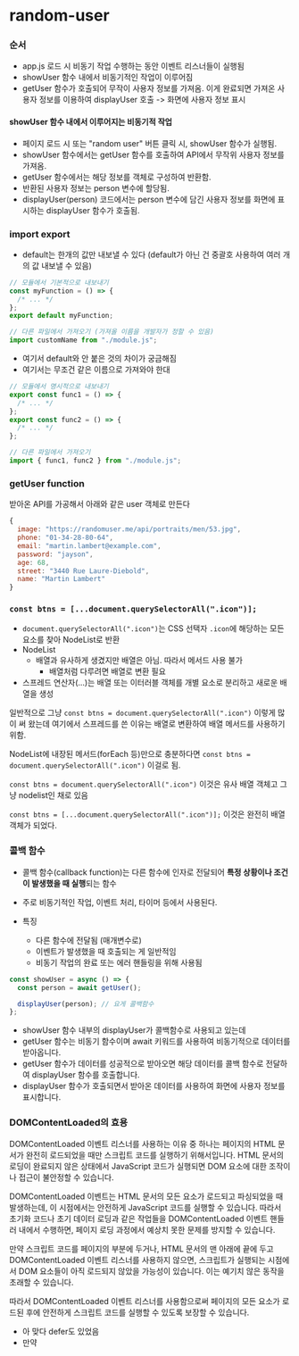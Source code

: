 # random-user

### 순서

- app.js 로드 시 비동기 작업 수행하는 동안 이벤트 리스너들이 실행됨
- showUser 함수 내에서 비동기적인 작업이 이루어짐
- getUser 함수가 호출되어 무작이 사용자 정보를 가져옴. 이게 완료되면 가져온 사용자 정보를 이용하여 displayUser 호출 -> 화면에 사용자 정보 표시

#### showUser 함수 내에서 이루어지는 비동기적 작업

- 페이지 로드 시 또는 "random user" 버튼 클릭 시, showUser 함수가 실행됨.
- showUser 함수에서는 getUser 함수를 호출하여 API에서 무작위 사용자 정보를 가져옴.
- getUser 함수에서는 해당 정보를 객체로 구성하여 반환함.
- 반환된 사용자 정보는 person 변수에 할당됨.
- displayUser(person) 코드에서는 person 변수에 담긴 사용자 정보를 화면에 표시하는 displayUser 함수가 호출됨.

### import export

- default는 한개의 값만 내보낼 수 있다 (default가 아닌 건 중괄호 사용하여 여러 개의 값 내보낼 수 있음)

```js
// 모듈에서 기본적으로 내보내기
const myFunction = () => {
  /* ... */
};
export default myFunction;
```

```js
// 다른 파일에서 가져오기 (가져올 이름을 개발자가 정할 수 있음)
import customName from "./module.js";
```

- 여기서 default와 안 붙은 것의 차이가 궁금해짐
- 여기서는 무조건 같은 이름으로 가져와야 한대

```js
// 모듈에서 명시적으로 내보내기
export const func1 = () => {
  /* ... */
};
export const func2 = () => {
  /* ... */
};
```

```js
// 다른 파일에서 가져오기
import { func1, func2 } from "./module.js";
```

### getUser function

받아온 API를 가공해서 아래와 같은 user 객체로 만든다

```js
{
  image: "https://randomuser.me/api/portraits/men/53.jpg",
  phone: "01-34-28-80-64",
  email: "martin.lambert@example.com",
  password: "jayson",
  age: 68,
  street: "3440 Rue Laure-Diebold",
  name: "Martin Lambert"
}

```

### `const btns = [...document.querySelectorAll(".icon")];`

- `document.querySelectorAll(".icon")`는 CSS 선택자 `.icon`에 해당하는 모든 요소를 찾아 NodeList로 반환
- NodeList
  - 배열과 유사하게 생겼지만 배열은 아님. 따라서 메서드 사용 불가
    - 배열처럼 다루려면 배열로 변환 필요
- 스프레드 연산자(...)는 배열 또는 이터러블 객체를 개별 요소로 분리하고 새로운 배열을 생성

일반적으로 그냥 `const btns = document.querySelectorAll(".icon")` 이렇게 많이 써 왔는데 여기에서 스프레드를 쓴 이유는 배열로 변환하여 배열 메서드를 사용하기 위함.

NodeList에 내장된 메서드(forEach 등)만으로 충분하다면 `const btns = document.querySelectorAll(".icon")` 이걸로 됨.

`const btns = document.querySelectorAll(".icon")` 이것은 유사 배열 객체고 그냥 nodelist인 채로 있음

`const btns = [...document.querySelectorAll(".icon")];` 이것은 완전히 배열 객체가 되었다.

### 콜백 함수

- 콜백 함수(callback function)는 다른 함수에 인자로 전달되어 **특정 상황이나 조건이 발생했을 때 실행**되는 함수
- 주로 비동기적인 작업, 이벤트 처리, 타이머 등에서 사용된다.

- 특징
  - 다른 함수에 전달됨 (매개변수로)
  - 이벤트가 발생했을 때 호출되는 게 일반적임
  - 비동기 작업의 완료 또는 에러 핸들링을 위해 사용됨

```js
const showUser = async () => {
  const person = await getUser();

  displayUser(person); // 요게 콜백함수
};
```

- showUser 함수 내부의 displayUser가 콜백함수로 사용되고 있는데
- getUser 함수는 비동기 함수이며 await 키워드를 사용하여 비동기적으로 데이터를 받아옵니다.
- getUser 함수가 데이터를 성공적으로 받아오면 해당 데이터를 콜백 함수로 전달하여 displayUser 함수를 호출합니다.
- displayUser 함수가 호출되면서 받아온 데이터를 사용하여 화면에 사용자 정보를 표시합니다.

### DOMContentLoaded의 효용

DOMContentLoaded 이벤트 리스너를 사용하는 이유 중 하나는 페이지의 HTML 문서가 완전히 로드되었을 때만 스크립트 코드를 실행하기 위해서입니다. HTML 문서의 로딩이 완료되지 않은 상태에서 JavaScript 코드가 실행되면 DOM 요소에 대한 조작이나 접근이 불안정할 수 있습니다.

DOMContentLoaded 이벤트는 HTML 문서의 모든 요소가 로드되고 파싱되었을 때 발생하는데, 이 시점에서는 안전하게 JavaScript 코드를 실행할 수 있습니다. 따라서 초기화 코드나 초기 데이터 로딩과 같은 작업들을 DOMContentLoaded 이벤트 핸들러 내에서 수행하면, 페이지 로딩 과정에서 예상치 못한 문제를 방지할 수 있습니다.

만약 스크립트 코드를 페이지의 <head> 부분에 두거나, HTML 문서의 맨 아래에 <body> 끝에 두고 DOMContentLoaded 이벤트 리스너를 사용하지 않으면, 스크립트가 실행되는 시점에서 DOM 요소들이 아직 로드되지 않았을 가능성이 있습니다. 이는 예기치 않은 동작을 초래할 수 있습니다.

따라서 DOMContentLoaded 이벤트 리스너를 사용함으로써 페이지의 모든 요소가 로드된 후에 안전하게 스크립트 코드를 실행할 수 있도록 보장할 수 있습니다.

- 아 맞다 defer도 있었음
- 만약 <script> 태그에 defer 속성이 추가되어 있다면, 해당 스크립트는 HTML 문서 파싱이 완료된 후에 순서를 유지한 채로 실행됩니다.

### 파일 분리의 효용

JavaScript 코드를 여러 파일로 나누는 것은 코드를 모듈화하고 유지보수성을 높이기 위한 일반적인 개발 관행입니다. 코드를 각각의 파일로 분리하는 이점은 다음과 같습니다:

모듈화 (Modularity): 각 파일은 특정 기능 또는 역할을 담당하므로 코드를 논리적인 단위로 분리할 수 있습니다. 이는 코드의 가독성을 높이고, 각 모듈을 독립적으로 개발하고 테스트할 수 있도록 돕습니다.

재사용성 (Reusability): 모듈로 분리된 코드는 다른 프로젝트나 다른 부분에서 쉽게 재사용될 수 있습니다. 필요한 기능이나 모듈을 적절히 가져와서 사용할 수 있습니다.

유지보수성 (Maintainability): 코드가 모듈 단위로 분리되면, 특정 모듈의 수정이나 업데이트가 다른 부분에 영향을 미치지 않도록 하는 것이 더 쉬워집니다. 또한, 수정이나 버그 수정이 필요한 경우 해당 모듈만 수정하면 됩니다.

가독성 (Readability): 각 파일이 특정 기능이나 역할을 수행하므로, 코드의 구조가 명확해지고 가독성이 향상됩니다. 특정 기능을 찾거나 이해하기 쉬워집니다.

코드 관리 (Code Organization): 큰 프로젝트의 경우 파일 단위로 코드를 나누면 전체적인 프로젝트의 구조를 쉽게 파악할 수 있습니다.

### 화살표 함수 익히기

```js
// 화살표 함수
items.forEach((btn) => btn.classList.remove("active"));
```

```js
// 일반 함수
items.forEach(function (item) {
  item.classList.remove("active");
});
```

즉 따로 떼놓고 보면

```js
(btn) => btn.classList.remove("active");
```

```js
function (item) {
  item.classList.remove("active");
}
```
